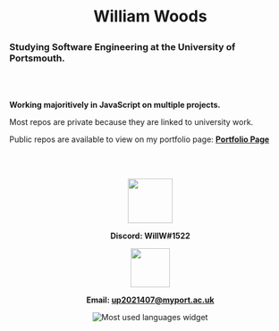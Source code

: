 
# <p align ="center"> William Woods </p>


### Studying Software Engineering at the University of Portsmouth.


<br></br>


<b>Working majoritively in JavaScript on multiple projects.</b>

  

Most repos are private because they are linked to university work.

  

Public repos are available to view on my portfolio page: <b> [Portfolio Page](https://up2021407.github.io/portfolio/) </b>

  

<br></br>

  

<p  align="center">  <img  src="https://cdn4.iconfinder.com/data/icons/logos-and-brands/512/91_Discord_logo_logos-512.png"  width="80"></p>

<p  align="center"><b>Discord: WillW#1522</b></p>

  

<p  align="center"><img  src="https://cdn4.iconfinder.com/data/icons/social-media-logos-6/512/112-gmail_email_mail-512.png"  width="70"></p>

<p  align="center"><b>Email: <a  href="mailto:up2021407@myport.ac.uk">up2021407@myport.ac.uk</b></a></p>

<div align="center">
    <img alt="Most used languages widget" src="https://github-readme-stats.vercel.app/api/top-langs/?username=wgw0&amp;layout=compact&amp;theme=vision-friendly-dark">
</div>


